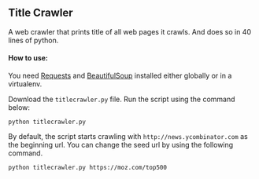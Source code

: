 ## Title Crawler

A web crawler that prints title of all web pages it crawls. And does so in 40 lines of python.

#### How to use:
You need [Requests](http://docs.python-requests.org/en/master/) and [BeautifulSoup](https://www.crummy.com/software/BeautifulSoup/bs4/doc/) installed either globally or in a virtualenv.

Download the `titlecrawler.py` file.
Run the script using the command below:

```
python titlecrawler.py
```

By default, the script starts crawling with `http://news.ycombinator.com` as the beginning url. You can change the seed url by using the following command.

```
python titlecrawler.py https://moz.com/top500
```